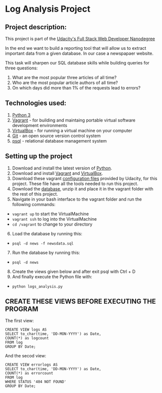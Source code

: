 # Log Analysis Project

## Project description:

This project is part of the [Udacity's Full Stack Web Developer Nanodegree](https://www.udacity.com/course/full-stack-web-developer-nanodegree--nd004)
<p>In the end we want to build a reporting tool that will allow us to extract important data from a given database. In our case a newspapaer website.</p> 
<p>This task will sharpen our SQL database skills while building queries for three questions:<p>

1. What are the most popular three articles of all time?
2. Who are the most popular article authors of all time?
3. On which days did more than 1% of the requests lead to errors?

## Technologies used:
1. [Python 3](https://www.python.org/downloads/)
2. [Vagrant](https://www.vagrantup.com/) - for building and maintaing portable virtual software development environments
3. [VirtualBox](https://www.virtualbox.org/) - for running a virtual machine on your computer
4. [Git](https://git-scm.com/) - an open source version control system
5. [psql](https://www.postgresql.org/) - relational database management system

## Setting up the project

1. Download and install the latest version of [Python](https://www.python.org/downloads/).
2. Download and install [Vagrant](https://www.vagrantup.com/) and [VirtualBox](https://www.virtualbox.org/).
3. Download these vagrant [configuration files](https://d17h27t6h515a5.cloudfront.net/topher/2017/August/59822701_fsnd-virtual-machine/fsnd-virtual-machine.zip) provided by Udacity, for this project. These file have all the tools needed to run this project.
4. Download the [database](https://d17h27t6h515a5.cloudfront.net/topher/2016/August/57b5f748_newsdata/newsdata.zip), unzip it and place it in the vagrant folder with the rest of this project.
5. Navigate in your bash interface to the vagrant folder and run the following commands:

- `vagrant up` to start the VirtualMachine
- `vagrant ssh` to log into the VirtualMachine
- `cd /vagrant` to change to your directory

6. Load the database by running this:

- `psql -d news -f newsdata.sql`

7. Run the database by running this:

- `psql -d news`

8. Create the views given below and after exit psql with Ctrl + D
9. And finally execute the Python file with:

- `python logs_analysis.py`

## CREATE THESE VIEWS BEFORE EXECUTING THE PROGRAM

The first view:

    CREATE VIEW logs AS
    SELECT to_char(time, 'DD-MON-YYYY') as Date,
    COUNT(*) as logcount
    FROM log
    GROUP BY Date;

And the secod view:

    CREATE VIEW errorlogs AS
    SELECT to_char(time, 'DD-MON-YYYY') as Date,
    COUNT(*) as errorcount
    FROM log
    WHERE STATUS '404 NOT FOUND'
    GROUP BY Date;
